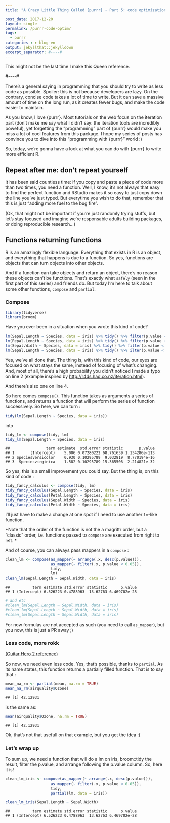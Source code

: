 ```yaml
---
title: "A Crazy Little Thing Called {purrr} - Part 5: code optimization"

post_date: 2017-12-20
layout: single
permalink: /purrr-code-optim/
tags:
  - purrr
categories : r-blog-en
output: jekyllthat::jekylldown
excerpt_separator: #----#
---
```


This might not be the last time I make this Queen reference.

#----#

There’s a general saying in programming that you should try to write as
less code as possible. Spoiler: this is not because developers are lazy.
On the contrary, concise code takes a lot of time to write. But it can
save a massive amount of time on the long run, as it creates fewer bugs,
and make the code easier to maintain.

As you know, I love {purrr}. Most tutorials on the web focus on the
iteration part (don’t make me say what I didn’t say: the iteration tools
are incredibly poweful), yet forgetting the “programming” part of
{purrr} would make you miss a lot of cool features from this package. I
hope my series of posts has convince you to dive into this “programming
with {purrr}” world :)

So, today, we’re gonna have a look at what you can do with {purrr} to
write more efficient R.

## Repeat after me: don’t repeat yourself

It has been said countless time: if you copy and paste a piece of code
more than two times, you need a function. Well, I know, it’s not always
that easy to find the perfect function and RStudio makes it so easy to
just copy down the line you’ve just typed. But everytime you wish to do
that, remember that this is just “adding more fuel to the bug fire”.

(Ok, that might not be important if you’re just randomly trying stuffs,
but let’s stay focused and imagine we’re responsable adults building
packages, or doing reproducible research…)

## Functions returning functions

R is an amazingly flexible language. Everything that exists in R is an
object, and everything that happens is due to a function. So yes,
functions are objects that can turn objects into other objects.

And if a function can take objects and return an object, there’s no
reason these objects can’t be functions. That’s exactly what `safely`
(seen in the first part of this series) and friends do. But today I’m
here to talk about some other functions, `compose` and `partial`.

### Compose

``` r
library(tidyverse)
library(broom)
```

Have you ever been in a situation when you wrote this kind of
code?

``` r
lm(Sepal.Length ~ Species, data = iris) %>% tidy() %>% filter(p.value < 0.05)
lm(Pepal.Length ~ Species, data = iris) %>% tidy() %>% filter(p.value < 0.05)
lm(Sepal.Width ~ Species, data = iris) %>% tidy() %>% filter(p.value < 0.05)
lm(Sepal.Length ~ Species, data = iris) %>% tidy() %>% ilter(p.value < 0.05)
```

Yes, we’ve all done that. The thing is, with this kind of code, our eyes
are focused on what stays the same, instead of focusing of what’s
changing. And, most of all, there’s a high probability you didn’t
noticed I made a typo on line 2 (example inspired by
<http://r4ds.had.co.nz/iteration.html>).

And there’s also one on line 4.

So here comes `compose()`. This function takes as arguments a series of
functions, and returns a function that will perform the series of
function successively. So here, we can turn :

``` r
tidy(lm(Sepal.Length ~ Species, data = iris))
```

into

``` r
tidy_lm <- compose(tidy, lm)
tidy_lm(Sepal.Length ~ Species, data = iris)
```

    ##                term estimate  std.error statistic       p.value
    ## 1       (Intercept)    5.006 0.07280222 68.761639 1.134286e-113
    ## 2 Speciesversicolor    0.930 0.10295789  9.032819  8.770194e-16
    ## 3  Speciesvirginica    1.582 0.10295789 15.365506  2.214821e-32

So yes, this is a small improvement you could say. But the thing is, on
this kind of code :

``` r
tidy_fancy_calculus <- compose(tidy, lm)
tidy_fancy_calculus(Sepal.Length ~ Species, data = iris)
tidy_fancy_calculus(Petal.Length ~ Species, data = iris)
tidy_fancy_calculus(Sepal.Width ~ Species, data = iris)
tidy_fancy_calculus(Petal.Width ~ Species, data = iris)
```

I’ll just have to make a change at one spot if I need to use another
`lm`-like function.

*Note that the order of the function is not the a magrittr order, but a
“classic” order, i.e. functions passed to `compose` are executed from
right to left. *

And of course, you can always pass mappers in a `compose` :

``` r
clean_lm <- compose(as_mapper(~ arrange(.x, desc(p.value))), 
                    as_mapper(~ filter(.x, p.value < 0.05)),
                    tidy, 
                    lm)
clean_lm(Sepal.Length ~ Sepal.Width, data = iris)
```

    ##          term estimate std.error statistic      p.value
    ## 1 (Intercept) 6.526223 0.4788963  13.62763 6.469702e-28

``` r
# and etc
#clean_lm(Sepal.Length ~ Sepal.Width, data = iris)
#clean_lm(Sepal.Length ~ Sepal.Width, data = iris)
#clean_lm(Sepal.Length ~ Sepal.Width, data = iris)
```

For now formulas are not accepted as such (you need to call
`as_mapper`), but you now, this is just a PR away ;)

### Less code, more rokk

[(Guitar Hero 2 reference)](https://www.youtube.com/watch?v=q2eBtnxA8SA)

So now, we need even less code. Yes, that’s possible, thanks to
`partial`. As its name states, this function returns a partially filled
function. That is to say that :

``` r
mean_na_rm <- partial(mean, na.rm = TRUE)
mean_na_rm(airquality$Ozone)
```

    ## [1] 42.12931

is the same as:

``` r
mean(airquality$Ozone, na.rm = TRUE)
```

    ## [1] 42.12931

Ok, that’s not that usefull on that example, but you get the idea :)

### Let’s wrap up

To sum up, we need a function that will do a lm on iris, broom::tidy the
result, filter the p.value, and arrange following the p.value column.
So, here it is\!

``` r
clean_lm_iris <- compose(as_mapper(~ arrange(.x, desc(p.value))), 
                    as_mapper(~ filter(.x, p.value < 0.05)),
                    tidy, 
                    partial(lm, data = iris))

clean_lm_iris(Sepal.Length ~ Sepal.Width)
```

    ##          term estimate std.error statistic      p.value
    ## 1 (Intercept) 6.526223 0.4788963  13.62763 6.469702e-28



